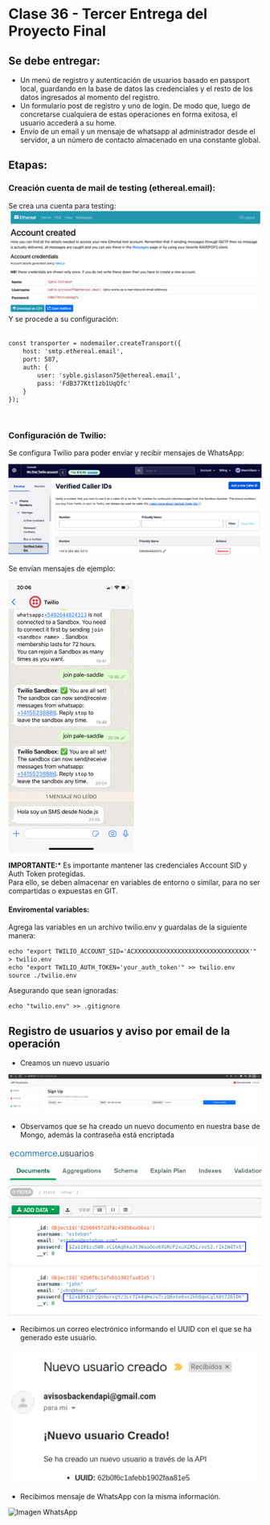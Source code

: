 # Clase 36 - Tercer Entrega del Proyecto Final

## Se debe entregar:
- Un menú de registro y autenticación de usuarios basado en passport local, guardando en la
base de datos las credenciales y el resto de los datos ingresados al momento del registro.
- Un formulario post de registro y uno de login. De modo que, luego de concretarse cualquiera de estas operaciones en forma exitosa, el usuario accederá a su home.
- Envío de un email y un mensaje de whatsapp al administrador desde el servidor, a un número de contacto almacenado en una constante global.

## Etapas:

### Creación cuenta de mail de testing (ethereal.email):

Se crea una cuenta para testing:<br>
<img src="../Clase_36/imagesreadme/ethereal.png" alt="Nuevo email test"/>
<br>
Y se procede a su configuración:<br>
<br>
```
const transporter = nodemailer.createTransport({
    host: 'smtp.ethereal.email',
    port: 587,
    auth: {
        user: 'syble.gislason75@ethereal.email',
        pass: 'FdB377Ktt1zb1UqQfc'
    }
});
```
<br>

### Configuración de Twilio:

Se configura Twilio para poder enviar y recibir mensajes de WhatsApp:<br>

<img src="../Clase_36/imagesreadme/twilio_setup.png" alt="Twilio setup"/>
<br>

Se envían mensajes de ejemplo:

<img src="../Clase_36/imagesreadme/twilio1.PNG" width= "250px" alt="Twilio ejemplo 1"/>
<br>

**IMPORTANTE:*** Es importante mantener las credenciales Account SID y Auth Token protegidas.<br>
Para ello, se deben almacenar en variables de entorno o similar, para no ser compartidas o expuestas en GIT.

#### Enviromental variables:
Agrega las variables en un archivo twilio.env y guardalas de la siguiente manera:

```
echo "export TWILIO_ACCOUNT_SID='ACXXXXXXXXXXXXXXXXXXXXXXXXXXXXXXXX'" > twilio.env
echo "export TWILIO_AUTH_TOKEN='your_auth_token'" >> twilio.env
source ./twilio.env
```

Asegurando que sean ignoradas:

```
echo "twilio.env" >> .gitignore
```

## Registro de usuarios y aviso por email de la operación

- Creamos un nuevo usuario

<img src="../Clase_36/imagesreadme/newUserSignUp.png" alt="Nuevo usuario ejemplo"/>

- Observamos que se ha creado un nuevo documento en nuestra base de Mongo, además la contraseña está encriptada

<img src="../Clase_36/imagesreadme/newUserHashedPassword.png" alt="Contraseña encriptada ejemplo"/>

- Recibimos un correo electrónico informando el UUID con el que se ha generado este usuario.

<img src="../Clase_36/imagesreadme/emailExample.png" alt="Nuevo usuaro email ejemplo"/>

- Recibimos mensaje de WhatsApp con la misma información.

<img src="../Clase_36/imagesreadme/" alt="Imagen WhatsApp"/>